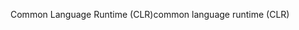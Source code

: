 <span data-ttu-id="bca98-101">Common Language Runtime (CLR)</span><span class="sxs-lookup"><span data-stu-id="bca98-101">common language runtime (CLR)</span></span>